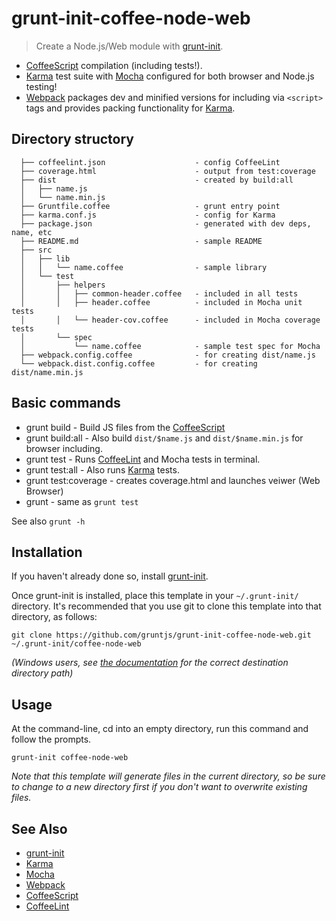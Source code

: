 
[CoffeeScript]: http://coffeescript.org
[CoffeeLint]: http://www.coffeelint.org
[grunt-init]: http://gruntjs.com/project-scaffolding
[Mocha]: http://mochajs.org/
[Webpack]: http://webpack.github.io/
[Karma]: http://karma-runner.github.io/

# grunt-init-coffee-node-web

> Create a Node.js/Web module with [grunt-init][].

* [CoffeeScript][] compilation (including tests!).
* [Karma][] test suite with [Mocha][] configured for both browser and Node.js testing!
* [Webpack][] packages dev and minified versions for including via `<script>` tags and provides packing functionality for [Karma][].

## Directory structory

```
  ├── coffeelint.json                    - config CoffeeLint
  ├── coverage.html                      - output from test:coverage
  ├── dist                               - created by build:all
  │   ├── name.js
  │   └── name.min.js
  ├── Gruntfile.coffee                   - grunt entry point
  ├── karma.conf.js                      - config for Karma
  ├── package.json                       - generated with dev deps, name, etc
  ├── README.md                          - sample README
  ├── src
  │   ├── lib
  │   │   └── name.coffee                - sample library
  │   └── test
  │       ├── helpers
  │       │   ├── common-header.coffee   - included in all tests
  │       │   ├── header.coffee          - included in Mocha unit tests
  │       │   └── header-cov.coffee      - included in Mocha coverage tests
  │       └── spec
  │           └── name.coffee            - sample test spec for Mocha
  ├── webpack.config.coffee              - for creating dist/name.js
  └── webpack.dist.config.coffee         - for creating dist/name.min.js

```

## Basic commands

* grunt build          - Build JS files from the [CoffeeScript][]
* grunt build:all      - Also build `dist/$name.js` and `dist/$name.min.js` for browser including.
* grunt test           - Runs [CoffeeLint][] and Mocha tests in terminal.
* grunt test:all       - Also runs [Karma][] tests.
* grunt test:coverage  - creates coverage.html and launches veiwer (Web Browser)
* grunt                - same as `grunt test`

See also `grunt -h`

## Installation
If you haven't already done so, install [grunt-init][].

Once grunt-init is installed, place this template in your `~/.grunt-init/` directory. It's recommended that you use git to clone this template into that directory, as follows:

```
git clone https://github.com/gruntjs/grunt-init-coffee-node-web.git ~/.grunt-init/coffee-node-web
```

_(Windows users, see [the documentation][grunt-init] for the correct destination directory path)_

## Usage

At the command-line, cd into an empty directory, run this command and follow the prompts.

```
grunt-init coffee-node-web
```

_Note that this template will generate files in the current directory, so be sure to change to a new directory first if you don't want to overwrite existing files._

## See Also

* [grunt-init][]
* [Karma][]
* [Mocha][]
* [Webpack][]
* [CoffeeScript][]
* [CoffeeLint][]
